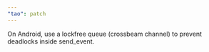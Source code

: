 ```yaml
---
"tao": patch
---
```


On Android, use a lockfree queue (crossbeam channel) to prevent deadlocks inside send_event.

